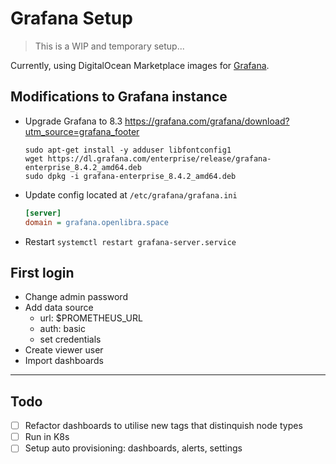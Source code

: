 # Grafana Setup

> This is a WIP and temporary setup...

Currently, using DigitalOcean Marketplace images for [Grafana](https://marketplace.digitalocean.com/apps/grafana).

## Modifications to Grafana instance

- Upgrade Grafana to 8.3
  https://grafana.com/grafana/download?utm_source=grafana_footer
  ```shell
  sudo apt-get install -y adduser libfontconfig1
  wget https://dl.grafana.com/enterprise/release/grafana-enterprise_8.4.2_amd64.deb
  sudo dpkg -i grafana-enterprise_8.4.2_amd64.deb
  ```

- Update config located at `/etc/grafana/grafana.ini`
  ```ini
  [server]
  domain = grafana.openlibra.space
  ```

- Restart
  `systemctl restart grafana-server.service`

## First login

- Change admin password
- Add data source
  - url: $PROMETHEUS_URL
  - auth: basic
  - set credentials
- Create viewer user
- Import dashboards

---

## Todo

- [ ] Refactor dashboards to utilise new tags that distinquish node types
- [ ] Run in K8s
- [ ] Setup auto provisioning: dashboards, alerts, settings
